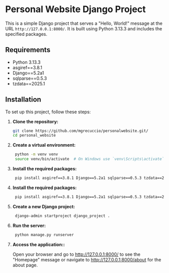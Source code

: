 # Personal Website Django Project

This is a simple Django project that serves a "Hello, World!" message at the URL `http://127.0.0.1:8000/`. It is built using Python 3.13.3 and includes the specified packages.

## Requirements

- Python 3.13.3
- asgiref==3.8.1
- Django==5.2a1
- sqlparse==0.5.3
- tzdata==2025.1

## Installation

To set up this project, follow these steps:

1. **Clone the repository:**

   ```bash
   git clone https://github.com/mgrecuccio/personalwebsite.git/
   cd personal_website

2. **Create a virtual environment:**

   ```bash
    python -m venv venv
    source venv/bin/activate  # On Windows use `venv\Scripts\activate`

3. **Install the required packages:**

   ```bash
    pip install asgiref==3.8.1 Django==5.2a1 sqlparse==0.5.3 tzdata==2025.1

4. **Install the required packages:**

   ```bash
    pip install asgiref==3.8.1 Django==5.2a1 sqlparse==0.5.3 tzdata==2025.1

5. **Create a new Django project:**

   ```bash
    django-admin startproject django_project .

6. **Run the server:**

   ```bash
    python manage.py runserver

7. **Access the application::**

   Open your browser and go to http://127.0.0.1:8000/ to see the "Homepage" message or navigate to http://127.0.0.1:8000/about for the about page.
   
